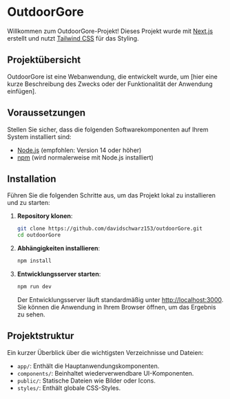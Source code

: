 # OutdoorGore

Willkommen zum OutdoorGore-Projekt! Dieses Projekt wurde mit [Next.js](https://nextjs.org/) erstellt und nutzt [Tailwind CSS](https://tailwindcss.com/) für das Styling.

## Projektübersicht

OutdoorGore ist eine Webanwendung, die entwickelt wurde, um [hier eine kurze Beschreibung des Zwecks oder der Funktionalität der Anwendung einfügen].

## Voraussetzungen

Stellen Sie sicher, dass die folgenden Softwarekomponenten auf Ihrem System installiert sind:

- [Node.js](https://nodejs.org/) (empfohlen: Version 14 oder höher)
- [npm](https://www.npmjs.com/) (wird normalerweise mit Node.js installiert)

## Installation

Führen Sie die folgenden Schritte aus, um das Projekt lokal zu installieren und zu starten:

1. **Repository klonen**:

   ```bash
   git clone https://github.com/davidschwarz153/outdoorGore.git
   cd outdoorGore
   ```

2. **Abhängigkeiten installieren**:

   ```bash
   npm install
   ```

3. **Entwicklungsserver starten**:

   ```bash
   npm run dev
   ```

   Der Entwicklungsserver läuft standardmäßig unter [http://localhost:3000](http://localhost:3000). Sie können die Anwendung in Ihrem Browser öffnen, um das Ergebnis zu sehen.

## Projektstruktur

Ein kurzer Überblick über die wichtigsten Verzeichnisse und Dateien:

- `app/`: Enthält die Hauptanwendungskomponenten.
- `components/`: Beinhaltet wiederverwendbare UI-Komponenten.
- `public/`: Statische Dateien wie Bilder oder Icons.
- `styles/`: Enthält globale CSS-Styles.
